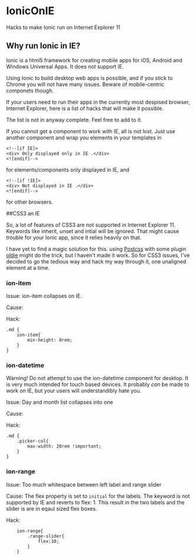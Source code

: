 # IonicOnIE
Hacks to make Ionic run on Internet Explorer 11

## Why run Ionic in IE?

Ionic is a html5 framework for creating mobile apps for iOS, Android and Windows Universal Apps. It does not support IE.

Using Ionic to build desktop web apps is possible, and if you stick to Chrome you will not have many issues. Beware of mobile-centric componets though.

If your users need to run their apps in the currently most despised browser,  Internet Explorer, here is a list of hacks that will make it possible.

The list is not in anyway complete. Feel free to add to it.

If you cannot get a component to work with IE, all is not lost. Just use another component and wrap you elements in your templates in
```
<!--[if IE]>
<div> Only displayed only in IE .</div>
<![endif]-->
```
for elements/components only displayed in IE, and

```
<!--[if !IE]>
<div> Not displayed in IE .</div>
<![endif]-->
```
for other browsers.

##CSS3 an IE

So, a lot of features of CSS3 are not supported in Internet Explorer 11. Keywords like inherit, unset and intial will be ignored. That might cause trouble for your Ionic app, since it relies heavily on that.

I have yet to find a magic solution for this. using [Postcss](http://postcss.org) with some plugin [oldie](https://github.com/jonathantneal/oldie) might do the trick, but I haven't made it work. So for CSS3 issues, I've decided to go the tedious way and hack my way through it, one unaligned element at a time.


### ion-item
Issue: ion-item collapses on IE. 

Cause:

Hack:

```
.md {
    ion-item{
        min-height: 8rem;
    }
}
```

### ion-datetime

Warning! Do not attempt to use the ion-datetime component for desktop. It is very much intended for touch based devices. It probably _can_ be made to work on IE, but your users will understandibly hate you.

Issue: Day and month list collapses into one

Cause:

Hack:

```
.md {
    .picker-col{
        max-width: 20rem !important;
    }
}
```

### ion-range

Issue: Too much whitespace between left label and range slider

Cause: The flex property is set to `initial` for the labels. The keyword is not supported by IE and reverts to flex: 1. This result in the two labels and the slider is are in eqaul sized flex boxes.

Hack:

```
    ion-range{
        .range-slider{
            flex:10;
        }
    }
```
